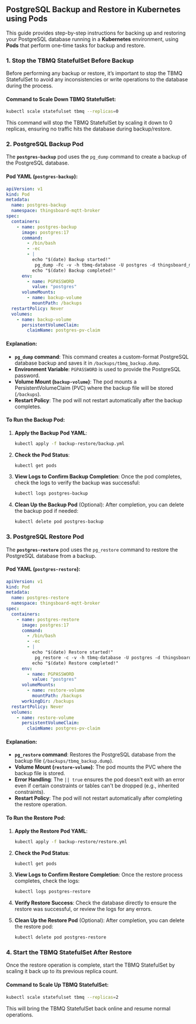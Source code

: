 ## PostgreSQL Backup and Restore in Kubernetes using Pods

This guide provides step-by-step instructions for backing up and restoring your PostgreSQL database running in a
**Kubernetes** environment, using **Pods** that perform one-time tasks for backup and restore.

### 1. Stop the TBMQ StatefulSet Before Backup

Before performing any backup or restore, it’s important to stop the TBMQ StatefulSet to avoid any inconsistencies or
write operations to the database during the process.

#### Command to Scale Down TBMQ StatefulSet:

```bash
kubectl scale statefulset tbmq --replicas=0
```

This command will stop the TBMQ StatefulSet by scaling it down to 0 replicas, ensuring no traffic hits the database
during backup/restore.

### 2. PostgreSQL Backup Pod

The **`postgres-backup`** pod uses the `pg_dump` command to create a backup of the PostgreSQL database.

#### Pod YAML (`postgres-backup`):

```yaml
apiVersion: v1
kind: Pod
metadata:
  name: postgres-backup
  namespace: thingsboard-mqtt-broker
spec:
  containers:
    - name: postgres-backup
      image: postgres:17
      command:
        - /bin/bash
        - -ec
        - |
          echo "$(date) Backup started!"
           pg_dump -Fc -v -h tbmq-database -U postgres -d thingsboard_mqtt_broker > /backups/tbmq_backup.dump
          echo "$(date) Backup completed!"
      env:
        - name: PGPASSWORD
          value: "postgres"
      volumeMounts:
        - name: backup-volume
          mountPath: /backups
  restartPolicy: Never
  volumes:
    - name: backup-volume
      persistentVolumeClaim:
        claimName: postgres-pv-claim
```

#### Explanation:

- **`pg_dump` command**: This command creates a custom-format PostgreSQL database backup and saves it in
  `/backups/tbmq_backup.dump`.
- **Environment Variable**: `PGPASSWORD` is used to provide the PostgreSQL password.
- **Volume Mount (`backup-volume`)**: The pod mounts a PersistentVolumeClaim (PVC) where the backup file will be
  stored (`/backups`).
- **Restart Policy**: The pod will not restart automatically after the backup completes.

#### To Run the Backup Pod:

1. **Apply the Backup Pod YAML**:
   ```bash
   kubectl apply -f backup-restore/backup.yml
   ```

2. **Check the Pod Status**:
   ```bash
   kubectl get pods
   ```

3. **View Logs to Confirm Backup Completion**:
   Once the pod completes, check the logs to verify the backup was successful:
   ```bash
   kubectl logs postgres-backup
   ```

4. **Clean Up the Backup Pod** (Optional):
   After completion, you can delete the backup pod if needed:
   ```bash
   kubectl delete pod postgres-backup
   ```

### 3. PostgreSQL Restore Pod

The **`postgres-restore`** pod uses the `pg_restore` command to restore the PostgreSQL database from a backup.

#### Pod YAML (`postgres-restore`):

```yaml
apiVersion: v1
kind: Pod
metadata:
  name: postgres-restore
  namespace: thingsboard-mqtt-broker
spec:
  containers:
    - name: postgres-restore
      image: postgres:17
      command:
        - /bin/bash
        - -ec
        - |
          echo "$(date) Restore started!"
           pg_restore -c -v -h tbmq-database -U postgres -d thingsboard_mqtt_broker /backups/tbmq_backup.dump || true
          echo "$(date) Restore completed!"
      env:
        - name: PGPASSWORD
          value: "postgres"
      volumeMounts:
        - name: restore-volume
          mountPath: /backups
      workingDir: /backups
  restartPolicy: Never
  volumes:
    - name: restore-volume
      persistentVolumeClaim:
        claimName: postgres-pv-claim
```

#### Explanation:

- **`pg_restore` command**: Restores the PostgreSQL database from the backup file (`/backups/tbmq_backup.dump`).
- **Volume Mount (`restore-volume`)**: The pod mounts the PVC where the backup file is stored.
- **Error Handling**: The `|| true` ensures the pod doesn't exit with an error even if certain constraints or tables
  can't be dropped (e.g., inherited constraints).
- **Restart Policy**: The pod will not restart automatically after completing the restore operation.

#### To Run the Restore Pod:

1. **Apply the Restore Pod YAML**:
   ```bash
   kubectl apply -f backup-restore/restore.yml
   ```

2. **Check the Pod Status**:
   ```bash
   kubectl get pods
   ```

3. **View Logs to Confirm Restore Completion**:
   Once the restore process completes, check the logs:
   ```bash
   kubectl logs postgres-restore
   ```

4. **Verify Restore Success**:
   Check the database directly to ensure the restore was successful, or review the logs for any errors.

5. **Clean Up the Restore Pod** (Optional):
   After completion, you can delete the restore pod:
   ```bash
   kubectl delete pod postgres-restore
   ```

### 4. Start the TBMQ StatefulSet After Restore

Once the restore operation is complete, start the TBMQ StatefulSet by scaling it back up to its previous replica count.

#### Command to Scale Up TBMQ StatefulSet:

```bash
kubectl scale statefulset tbmq --replicas=2
```

This will bring the TBMQ StatefulSet back online and resume normal operations.
